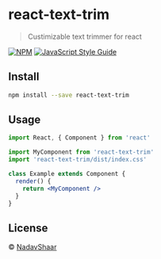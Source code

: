# react-text-trim

> Custimizable text trimmer for react

[![NPM](https://img.shields.io/npm/v/react-text-trim.svg)](https://www.npmjs.com/package/react-text-trim) [![JavaScript Style Guide](https://img.shields.io/badge/code_style-standard-brightgreen.svg)](https://standardjs.com)

## Install

```bash
npm install --save react-text-trim
```

## Usage

```jsx
import React, { Component } from 'react'

import MyComponent from 'react-text-trim'
import 'react-text-trim/dist/index.css'

class Example extends Component {
  render() {
    return <MyComponent />
  }
}
```

## License

 © [NadavShaar](https://github.com/NadavShaar)
